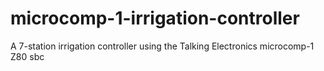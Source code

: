 # microcomp-1-irrigation-controller
A 7-station irrigation controller using the Talking Electronics microcomp-1 Z80 sbc
